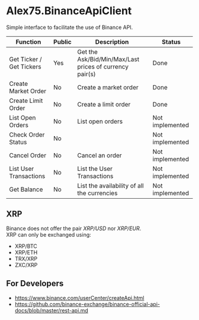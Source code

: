 # Alex75.BinanceApiClient

Simple interface to facilitate the use of Binance API.  


Function                     | Public | Description                                             | Status
---                          |---     |---                                                      |---
| Get Ticker / Get Tickers   | Yes    | Get the Ask/Bid/Min/Max/Last prices of currency pair(s)	| Done
| Create Market Order        | No     | Create a market order									| Done
| Create Limit Order         | No     | Create a limit order									| Done
| List Open Orders           | No     | List open orders										| Not implemented
| Check Order Status         | No     |															| Not implemented
| Cancel Order               | No     | Cancel an order											| Not implemented
| List User Transactions     | No     | List the User Transactions								| Not implemented
| Get Balance                | No     | List the availability of all the currencies				| Not implemented


## XRP

Binance does not offer the pair _XRP/USD_ nor _XRP/EUR_.  
XRP can only be exchanged using:  
- XRP/BTC
- XRP/ETH
- TRX/XRP
- ZXC/XRP





## For Developers

- https://www.binance.com/userCenter/createApi.html
- https://github.com/binance-exchange/binance-official-api-docs/blob/master/rest-api.md



